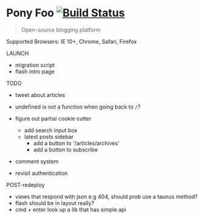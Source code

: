 # Pony Foo [![Build Status][1]][2]

> Open-source blogging platform

[1]: https://travis-ci.org/ponyfoo/ponyfoo.png?branch=master
[2]: https://travis-ci.org/ponyfoo/ponyfoo

Supported Browsers: IE 10+, Chrome, Safari, Firefox

LAUNCH

- migration script
- flash intro page

TODO

- tweet about articles

- undefined is not a function when going back to `/`?
- figure out partial cookie cutter
  - add search input box
  - latest posts sidebar
    - add a button to '/articles/archives'
    - add a button to subscribe

- comment system
- revisit authentication


POST-redeploy
- views that respond with json e.g 404, should prob use a taunus method?
- flash should be in layout really?
- cmd + enter look up a lib that has simple api
